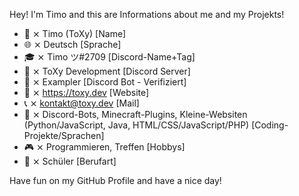 Hey! 
I'm Timo and this are Informations about me and my Projekts!

- 🧸 ⨯ Timo (ToXy) [Name]
- 🌐 ⨯ Deutsch [Sprache]
- 🎓 ⨯ Timo ツ#2709 [Discord-Name+Tag]
- 🤝 ⨯ ToXy Development [Discord Server]
- 🤖 ⨯ Exampler [Discord Bot - Verifiziert]
- 📌 ⨯ https://toxy.dev [Website]
- 📞 ⨯ kontakt@toxy.dev [Mail]
- 💾 ⨯ Discord-Bots, Minecraft-Plugins, Kleine-Websiten (Python/JavaScript, Java, HTML/CSS/JavaScript/PHP) [Coding-Projekte/Sprachen]
- 🎮 ⨯ Programmieren, Treffen [Hobbys]
- 🎥 ⨯ Schüler [Berufart]

Have fun on my GitHub Profile and have a nice day!
